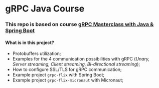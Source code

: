 # gRPC Java Course
### This repo is based on course [gRPC Masterclass with Java & Spring Boot](https://www.udemy.com/course/grpc-the-complete-guide-for-java-developers/)

#### What is in this project?
* Protobuffers utilization;
* Examples for the 4 communication possibilities with gRPC (_Unary, Server streaming, Client streaming, Bi-directional streaming_);
* How to configure SSL/TLS for gRPC communication;
* Example project `grpc-flix` with Spring Boot;
* Example project `grpc-flix-micronaut` with Micronaut;
